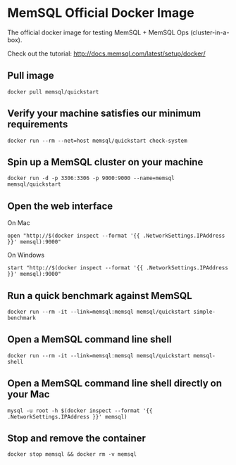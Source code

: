 MemSQL Official Docker Image
============================

The official docker image for testing MemSQL + MemSQL Ops (cluster-in-a-box).

Check out the tutorial:
http://docs.memsql.com/latest/setup/docker/


## Pull image

```
docker pull memsql/quickstart
```

## Verify your machine satisfies our minimum requirements

```
docker run --rm --net=host memsql/quickstart check-system
```

## Spin up a MemSQL cluster on your machine

```
docker run -d -p 3306:3306 -p 9000:9000 --name=memsql memsql/quickstart
```

## Open the web interface

On Mac

```
open "http://$(docker inspect --format '{{ .NetworkSettings.IPAddress }}' memsql):9000"
```

On Windows

```
start "http://$(docker inspect --format '{{ .NetworkSettings.IPAddress }}' memsql):9000"
```

## Run a quick benchmark against MemSQL

```
docker run --rm -it --link=memsql:memsql memsql/quickstart simple-benchmark
```

## Open a MemSQL command line shell

```
docker run --rm -it --link=memsql:memsql memsql/quickstart memsql-shell
```

## Open a MemSQL command line shell directly on your Mac

```
mysql -u root -h $(docker inspect --format '{{ .NetworkSettings.IPAddress }}' memsql)
```

## Stop and remove the container

```
docker stop memsql && docker rm -v memsql
```

